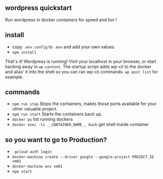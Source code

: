 ## wordpress quickstart
Run wordpress in docker containers for speed and fun !


## install
- copy `.env.config` to `.env` and add your own values.
- `npm install`

That's it! Wordpress is running!
Visit your localhost in your browser, or start hacking away in `wp-content`.
The startup script adds wp-cli to the docker and alias' it into the shell so you can ran wp-cli commands. `wp post list` for example.


## commands
- `npm run stop` Stops the containers, makes those ports available for your other valuable project.
- `npm run start` Starts the containers back up.
- `docker ps` list running dockers
- `docker exec -ti __CONTAINER_NAME__ bash` get shell inside container

## so you want to go to Production?
- ` gcloud auth login`
- `docker-machine create --driver google --google-project PROJECT_ID vm01`
- `docker-machine env vm01`
- `npm start`

